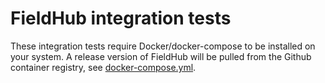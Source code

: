 # FieldHub integration tests

These integration tests require Docker/docker-compose to be installed on your system. A release version of FieldHub will be pulled from the Github container registry, see [docker-compose.yml](docker-compose.yml).